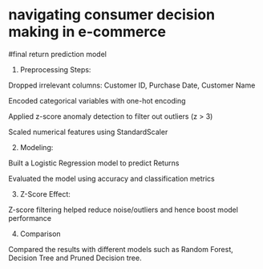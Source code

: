 # navigating consumer decision making in e-commerce
#final return prediction model

1. Preprocessing Steps:

Dropped irrelevant columns: Customer ID, Purchase Date, Customer Name

Encoded categorical variables with one-hot encoding

Applied z-score anomaly detection to filter out outliers (z > 3)

Scaled numerical features using StandardScaler

2. Modeling:

Built a Logistic Regression model to predict Returns

Evaluated the model using accuracy and classification metrics

3. Z-Score Effect:

Z-score filtering helped reduce noise/outliers and hence boost model performance

4. Comparison

Compared the results with different models such as Random Forest, Decision Tree and Pruned Decision tree.

